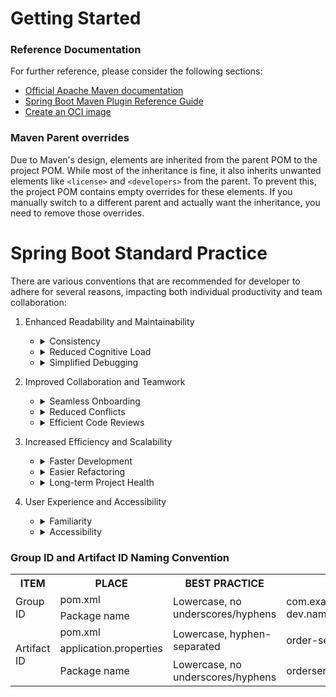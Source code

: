 # Getting Started

### Reference Documentation
For further reference, please consider the following sections:

* [Official Apache Maven documentation](https://maven.apache.org/guides/index.html)
* [Spring Boot Maven Plugin Reference Guide](https://docs.spring.io/spring-boot/3.5.5/maven-plugin)
* [Create an OCI image](https://docs.spring.io/spring-boot/3.5.5/maven-plugin/build-image.html)

### Maven Parent overrides

Due to Maven's design, elements are inherited from the parent POM to the project POM.
While most of the inheritance is fine, it also inherits unwanted elements like `<license>` and `<developers>` from the parent.
To prevent this, the project POM contains empty overrides for these elements.
If you manually switch to a different parent and actually want the inheritance, you need to remove those overrides.

# Spring Boot Standard Practice
There are various conventions that are recommended for developer to adhere for several reasons, 
impacting both individual productivity and team collaboration:
1. Enhanced Readability and Maintainability
   - <details>
     <summary>Consistency</summary>
     <small style="color: grey;">Provide a consistent structure and style for code, making it easier for developers (including your future self) to understand and navigate the codebase.</small>
     </details>
     
   - <details>
     <summary>Reduced Cognitive Load</summary>
     <small style="color: grey;">When code adheres to established patterns, developers spend less time deciphering unfamiliar structures and can focus on the logic and problem-solving.</small>
     </details>
     
   - <details>
     <summary>Simplified Debugging</summary>
     <small style="color: grey;">Consistent naming and organization make it easier to locate and identify issues, leading to faster debugging and troubleshooting.</small>
     </details>
    
2. Improved Collaboration and Teamwork
   - <details>
     <summary>Seamless Onboarding</summary>
     <small style="color: grey;">New team members can quickly understand the codebase and contribute effectively when consistent conventions are in place.</small>
     </details>
     
   - <details>
     <summary>Reduced Conflicts</summary>
     <small style="color: grey;">Standardized naming and formatting minimize misunderstandings and merge conflicts, especially in large projects with multiple contributors.</small>
     </details>
     
   - <details>
     <summary>Efficient Code Reviews</summary>
     <small style="color: grey;">Conventions streamline the code review process, allowing reviewers to focus on functionality and logic rather than stylistic inconsistencies.</small>
     </details>
     
3. Increased Efficiency and Scalability
   - <details>
     <summary>Faster Development</summary>
     <small style="color: grey;">Conventions reduce the need for individual stylistic decisions, allowing developers to write code more efficiently.</small>
     </details>
     
   - <details>
     <summary>Easier Refactoring</summary>
     <small style="color: grey;">Consistent code is simpler to refactor and modify, facilitating the evolution and improvement of the codebase over time.</small>
     </details>
     
   - <details>
     <summary>Long-term Project Health</summary>
     <small style="color: grey;">Adhering to conventions contributes to a well-structured and maintainable codebase, which is essential for the long-term success and scalability of web applications.</small>
     </details>
     
4. User Experience and Accessibility
   - <details>
     <summary>Familiarity</summary>
     <small style="color: grey;">Following established web conventions for user interface elements and navigation creates a familiar and intuitive experience for users, reducing confusion and improving usability.</small>
     </details>
     
   - <details>
     <summary>Accessibility</summary>
     <small style="color: grey;">Conventions often align with accessibility best practices, ensuring that websites are usable by individuals with diverse needs.</small>
     </details>

### Group ID and Artifact ID Naming Convention
<table>
  <tr>
    <th>ITEM</th>
    <th>PLACE</th>
    <th>BEST PRACTICE</th>
    <th>EXAMPLE</th>
  </tr>
  <tr>
    <td rowspan="2">Group ID</td>
    <td>pom.xml</td>
    <td rowspan="2">Lowercase, no underscores/hyphens</td>
    <td rowspan="2">com.example.orderservice, dev.name.appservice</td>
  </tr>
<tr>
    <td>Package name</td>
</tr>
<tr>
    <td rowspan="3">Artifact ID</td>
    <td>pom.xml</td>
    <td rowspan="2">Lowercase, hyphen-separated</td>
    <td rowspan="2">order-service</td>
</tr>
<tr>
    <td>application.properties</td>
</tr>
<tr>
    <td>Package name</td>
    <td>Lowercase, no underscores/hyphens</td>
    <td>orderservice</td>
</tr>
</table>